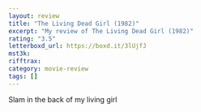 ```yaml
---
layout: review
title: "The Living Dead Girl (1982)"
excerpt: "My review of The Living Dead Girl (1982)"
rating: "3.5"
letterboxd_url: https://boxd.it/3lUjfJ
mst3k:
rifftrax:
category: movie-review
tags: []
---
```


Slam in the back of my living girl
